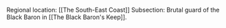 Regional location: [[The South-East Coast]]
Subsection: Brutal guard of the Black Baron in [[The Black Baron's Keep]].